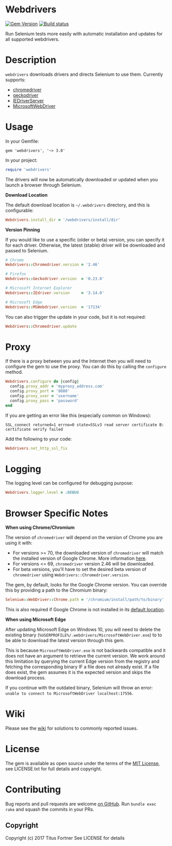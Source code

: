 # Webdrivers

[![Gem Version](https://badge.fury.io/rb/webdrivers.svg)](https://badge.fury.io/rb/webdrivers)
[![Build status](https://api.travis-ci.org/titusfortner/webdrivers.svg)](https://travis-ci.org/titusfortner/webdrivers)

Run Selenium tests more easily with automatic installation and updates for all supported webdrivers.

# Description

`webdrivers` downloads drivers and directs Selenium to use them. Currently supports:

* [chromedriver](http://chromedriver.chromium.org/)
* [geckodriver](https://github.com/mozilla/geckodriver)
* [IEDriverServer](https://github.com/SeleniumHQ/selenium/wiki/InternetExplorerDriver)
* [MicrosoftWebDriver](https://developer.microsoft.com/en-us/microsoft-edge/tools/webdriver/)

# Usage

In your Gemfile: 

`gem 'webdrivers', '~> 3.0'`

In your project:

```ruby
require 'webdrivers'
```

The drivers will now be automatically downloaded or updated when you launch a browser
through Selenium. 

**Download Location**

The default download location is `~/.webdrivers` directory, and this is configurable:
 
 ```ruby
 Webdrivers.install_dir = '/webdrivers/install/dir'
```

**Version Pinning**

If you would like to use a specific (older or beta) version, you can specify it for each driver. Otherwise, the latest (stable) 
driver will be downloaded and passed to Selenium.

```ruby
# Chrome
Webdrivers::Chromedriver.version = '2.46'

# Firefox
Webdrivers::Geckodriver.version  = '0.23.0'

# Microsoft Internet Explorer
Webdrivers::IEdriver.version     = '3.14.0'

# Microsoft Edge
Webdrivers::MSWebdriver.version  = '17134'
```

You can also trigger the update in your code, but it is not required:

```ruby
Webdrivers::Chromedriver.update
```

# Proxy

If there is a proxy between you and the Internet then you will need to configure
the gem to use the proxy.  You can do this by calling the `configure` method.

````ruby
Webdrivers.configure do |config|
  config.proxy_addr = 'myproxy_address.com'
  config.proxy_port = '8080'
  config.proxy_user = 'username'
  config.proxy_pass = 'password'
end
````

If you are getting an error like this (especially common on Windows):
 
`SSL_connect returned=1 errno=0 state=SSLv3 read server certificate B: certificate verify failed`

Add the following to your code:

````ruby
Webdrivers.net_http_ssl_fix
````

# Logging

The logging level can be configured for debugging purpose:

```ruby
Webdrivers.logger.level = :DEBUG
```

# Browser Specific Notes

**When using Chrome/Chromium**

The version of `chromedriver` will depend on the version of Chrome you are using it with:

 * For versions >= 70, the downloaded version of `chromedriver` will match the installed version of Google Chrome. More information [here](http://chromedriver.chromium.org/downloads/version-selection).
 * For versions <=  69, `chromedriver` version 2.46 will be downloaded.
 * For beta versions, you'll have to set the desired beta version of `chromedriver` using `Webdrivers::Chromedriver.version`.
 
The gem, by default, looks for the Google Chrome version. You can override this by providing a path to the Chromium binary:

```ruby
Selenium::WebDriver::Chrome.path = '/chromium/install/path/to/binary'
```

This is also required if Google Chrome is not installed in its [default location](https://github.com/SeleniumHQ/selenium/wiki/ChromeDriver).

**When using Microsoft Edge**

After updating Microsoft Edge on Windows 10, you will need to delete the existing binary (`%USERPROFILE%/.webdrivers/MicrosoftWebDriver.exe`) to
to be able to download the latest version through this gem.

This is because `MicrosoftWebDriver.exe` is not backwards compatible and it does not have an argument to retrieve 
the current version. We work around this limitation by querying the current Edge version from the registry and 
fetching the corresponding binary IF a file does not already exist. If a file does exist, the gem assumes it is the 
expected version and skips the download process.

If you continue with the outdated binary, Selenium will throw an error: `unable to connect to MicrosoftWebDriver localhost:17556`.

# Wiki

Please see the [wiki](https://github.com/titusfortner/webdrivers/wiki) for solutions to commonly reported issues.

# License

The gem is available as open source under the terms of the [MIT License](https://opensource.org/licenses/MIT),
see LICENSE.txt for full details and copyright.


# Contributing

Bug reports and pull requests are welcome [on GitHub](https://github.com/titusfortner/webdrivers). Run `bundle exec rake` and squash the commits in your PRs.


## Copyright

Copyright (c) 2017 Titus Fortner
See LICENSE for details
